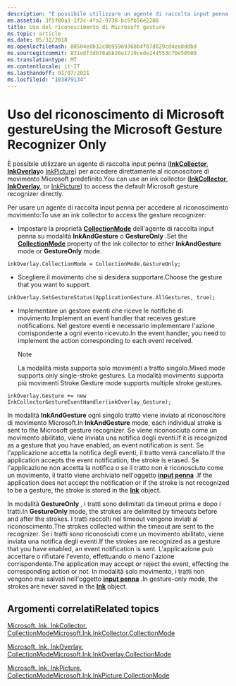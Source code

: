 ```yaml
---
description: "È possibile utilizzare un agente di raccolta input penna (InkCollector, InkOverlay o InkPicture) per accedere direttamente al riconoscitore di movimento Microsoft predefinito. Per utilizzare un agente di raccolta input penna per accedere al riconoscimento movimento: impostare la proprietà CollectionMode dell'agente di raccolta input penna su InkAndGesture mode o GestureOnly mode. inkOverlay. CollectionMode = CollectionMode. GestureOnly; Scegliere il movimento che si desidera supportare. inkOverlay. SetGestureStatus (ApplicationGesture. AllGestures, true); implementare un gestore eventi che riceve le notifiche di movimento. Nel gestore eventi è necessario implementare l'azione corrispondente a ogni evento ricevuto. Nota la modalità mista supporta solo movimenti a tratto singolo. La modalità movimento supporta più movimenti Stroke. inkOverlay. Gesture + = new InkCollectorGestureEventHandler ( \\_ gesto InkOverlay); in modalità InkAndGesture ogni singolo tratto viene inviato al riconoscitore di movimento Microsoft. Se viene riconosciuta come un movimento abilitato, viene inviata una notifica degli eventi. Se l'applicazione accetta la notifica degli eventi, il tratto verrà cancellato. Se l'applicazione non accetta la notifica o se il tratto non è riconosciuto come un movimento, il tratto viene archiviato nell'oggetto input penna. In modalità GestureOnly, i tratti sono delimitati da timeout prima e dopo i tratti. I tratti raccolti nel timeout vengono inviati al riconoscimento. Se i tratti sono riconosciuti come un movimento abilitato, viene inviata una notifica degli eventi. L'applicazione può accettare o rifiutare l'evento, effettuando o meno l'azione corrispondente. In modalità solo movimento, i tratti non vengono mai salvati nell'oggetto input penna."
ms.assetid: 3f5f00a3-1f2c-4fa2-9738-bc5fb56e2208
title: Uso del riconoscimento di Microsoft gesture
ms.topic: article
ms.date: 05/31/2018
ms.openlocfilehash: 80504e8b32c0b9596936bb4f07d029cd4ea8ddbd
ms.sourcegitcommit: 831e8f3db78ab820e1710cede244553c70e50500
ms.translationtype: MT
ms.contentlocale: it-IT
ms.lasthandoff: 01/07/2021
ms.locfileid: "103879134"
---
```

# <a name="using-the-microsoft-gesture-recognizer-only"></a><span data-ttu-id="bf6d1-113">Uso del riconoscimento di Microsoft gesture</span><span class="sxs-lookup"><span data-stu-id="bf6d1-113">Using the Microsoft Gesture Recognizer Only</span></span>

<span data-ttu-id="bf6d1-114">È possibile utilizzare un agente di raccolta input penna ([**InkCollector**](inkcollector-class.md), [**InkOverlay**](inkoverlay-class.md)o [InkPicture](inkpicture-control-reference.md)) per accedere direttamente al riconoscitore di movimento Microsoft predefinito.</span><span class="sxs-lookup"><span data-stu-id="bf6d1-114">You can use an ink collector ([**InkCollector**](inkcollector-class.md), [**InkOverlay**](inkoverlay-class.md), or [InkPicture](inkpicture-control-reference.md)) to access the default Microsoft gesture recognizer directly.</span></span>

<span data-ttu-id="bf6d1-115">Per usare un agente di raccolta input penna per accedere al riconoscimento movimento:</span><span class="sxs-lookup"><span data-stu-id="bf6d1-115">To use an ink collector to access the gesture recognizer:</span></span>

-   <span data-ttu-id="bf6d1-116">Impostare la proprietà [**CollectionMode**](/windows/desktop/api/msinkaut/ne-msinkaut-inkcollectionmode) dell'agente di raccolta input penna su modalità **InkAndGesture** o **GestureOnly** .</span><span class="sxs-lookup"><span data-stu-id="bf6d1-116">Set the [**CollectionMode**](/windows/desktop/api/msinkaut/ne-msinkaut-inkcollectionmode) property of the ink collector to either **InkAndGesture** mode or **GestureOnly** mode.</span></span>

`inkOverlay.CollectionMode = CollectionMode.GestureOnly;`

-   <span data-ttu-id="bf6d1-117">Scegliere il movimento che si desidera supportare.</span><span class="sxs-lookup"><span data-stu-id="bf6d1-117">Choose the gesture that you want to support.</span></span>

`inkOverlay.SetGestureStatus(ApplicationGesture.AllGestures, true);`

-   <span data-ttu-id="bf6d1-118">Implementare un gestore eventi che riceve le notifiche di movimento.</span><span class="sxs-lookup"><span data-stu-id="bf6d1-118">Implement an event handler that receives gesture notifications.</span></span> <span data-ttu-id="bf6d1-119">Nel gestore eventi è necessario implementare l'azione corrispondente a ogni evento ricevuto.</span><span class="sxs-lookup"><span data-stu-id="bf6d1-119">In the event handler, you need to implement the action corresponding to each event received.</span></span>
    > [!Note]  
    > <span data-ttu-id="bf6d1-120">La modalità mista supporta solo movimenti a tratto singolo.</span><span class="sxs-lookup"><span data-stu-id="bf6d1-120">Mixed mode supports only single-stroke gestures.</span></span> <span data-ttu-id="bf6d1-121">La modalità movimento supporta più movimenti Stroke.</span><span class="sxs-lookup"><span data-stu-id="bf6d1-121">Gesture mode supports multiple stroke gestures.</span></span>

     

`inkOverlay.Gesture += new InkCollectorGestureEventHandler(inkOverlay_Gesture);`

<span data-ttu-id="bf6d1-122">In modalità **InkAndGesture** ogni singolo tratto viene inviato al riconoscitore di movimento Microsoft.</span><span class="sxs-lookup"><span data-stu-id="bf6d1-122">In **InkAndGesture** mode, each individual stroke is sent to the Microsoft gesture recognizer.</span></span> <span data-ttu-id="bf6d1-123">Se viene riconosciuta come un movimento abilitato, viene inviata una notifica degli eventi.</span><span class="sxs-lookup"><span data-stu-id="bf6d1-123">If it is recognized as a gesture that you have enabled, an event notification is sent.</span></span> <span data-ttu-id="bf6d1-124">Se l'applicazione accetta la notifica degli eventi, il tratto verrà cancellato.</span><span class="sxs-lookup"><span data-stu-id="bf6d1-124">If the application accepts the event notification, the stroke is erased.</span></span> <span data-ttu-id="bf6d1-125">Se l'applicazione non accetta la notifica o se il tratto non è riconosciuto come un movimento, il tratto viene archiviato nell'oggetto [**input penna**](inkdisp-class.md) .</span><span class="sxs-lookup"><span data-stu-id="bf6d1-125">If the application does not accept the notification or if the stroke is not recognized to be a gesture, the stroke is stored in the [**Ink**](inkdisp-class.md) object.</span></span>

<span data-ttu-id="bf6d1-126">In modalità **GestureOnly** , i tratti sono delimitati da timeout prima e dopo i tratti.</span><span class="sxs-lookup"><span data-stu-id="bf6d1-126">In **GestureOnly** mode, the strokes are delimited by timeouts before and after the strokes.</span></span> <span data-ttu-id="bf6d1-127">I tratti raccolti nel timeout vengono inviati al riconoscimento.</span><span class="sxs-lookup"><span data-stu-id="bf6d1-127">The strokes collected within the timeout are sent to the recognizer.</span></span> <span data-ttu-id="bf6d1-128">Se i tratti sono riconosciuti come un movimento abilitato, viene inviata una notifica degli eventi.</span><span class="sxs-lookup"><span data-stu-id="bf6d1-128">If the strokes are recognized as a gesture that you have enabled, an event notification is sent.</span></span> <span data-ttu-id="bf6d1-129">L'applicazione può accettare o rifiutare l'evento, effettuando o meno l'azione corrispondente.</span><span class="sxs-lookup"><span data-stu-id="bf6d1-129">The application may accept or reject the event, effecting the corresponding action or not.</span></span> <span data-ttu-id="bf6d1-130">In modalità solo movimento, i tratti non vengono mai salvati nell'oggetto [**input penna**](inkdisp-class.md) .</span><span class="sxs-lookup"><span data-stu-id="bf6d1-130">In gesture-only mode, the strokes are never saved in the [**Ink**](inkdisp-class.md) object.</span></span>

## <a name="related-topics"></a><span data-ttu-id="bf6d1-131">Argomenti correlati</span><span class="sxs-lookup"><span data-stu-id="bf6d1-131">Related topics</span></span>

<dl> <dt>

<span data-ttu-id="bf6d1-132">[Microsoft. Ink. InkCollector. CollectionMode](/previous-versions/ms836497(v=msdn.10))</span><span class="sxs-lookup"><span data-stu-id="bf6d1-132">[Microsoft.Ink.InkCollector.CollectionMode](/previous-versions/ms836497(v=msdn.10))</span></span>
</dt> <dt>

<span data-ttu-id="bf6d1-133">[Microsoft. Ink. InkOverlay. CollectionMode](/previous-versions/ms833092(v=msdn.10))</span><span class="sxs-lookup"><span data-stu-id="bf6d1-133">[Microsoft.Ink.InkOverlay.CollectionMode](/previous-versions/ms833092(v=msdn.10))</span></span>
</dt> <dt>

<span data-ttu-id="bf6d1-134">[Microsoft. Ink. InkPicture. CollectionMode](/previous-versions/ms582182(v=vs.100))</span><span class="sxs-lookup"><span data-stu-id="bf6d1-134">[Microsoft.Ink.InkPicture.CollectionMode](/previous-versions/ms582182(v=vs.100))</span></span>
</dt> </dl>

 

 
